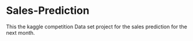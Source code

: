 # Sales-Prediction
This the kaggle competition Data set project for the sales prediction for the next month.

